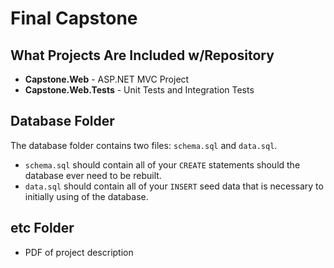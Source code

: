 # Final Capstone

## What Projects Are Included w/Repository

- **Capstone.Web** - ASP.NET MVC Project
- **Capstone.Web.Tests** - Unit Tests and Integration Tests


## Database Folder

The database folder contains two files: `schema.sql` and `data.sql`.

- `schema.sql` should contain all of your `CREATE` statements should the database ever need to be rebuilt.
- `data.sql` should contain all of your `INSERT` seed data that is necessary to initially using of the database.

## etc Folder

- PDF of project description